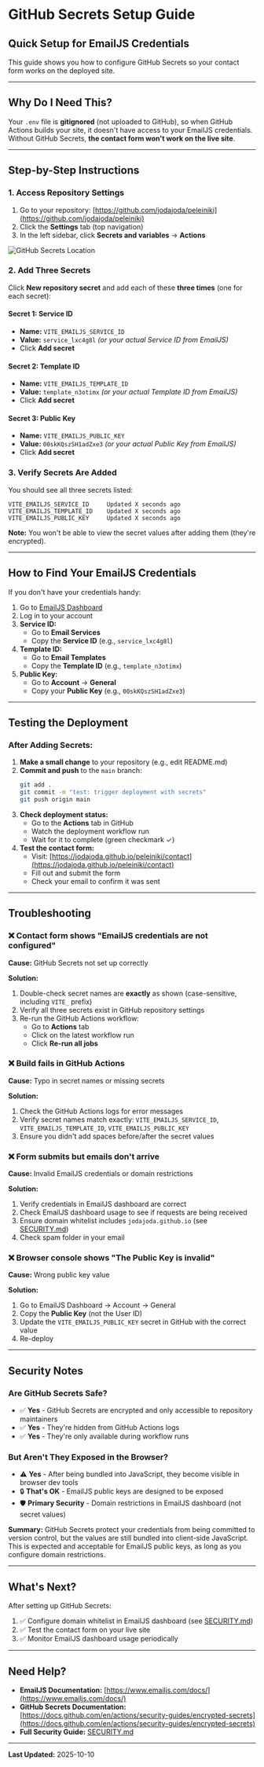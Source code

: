 # GitHub Secrets Setup Guide

## Quick Setup for EmailJS Credentials

This guide shows you how to configure GitHub Secrets so your contact form works on the deployed site.

---

## Why Do I Need This?

Your `.env` file is **gitignored** (not uploaded to GitHub), so when GitHub Actions builds your site, it doesn't have access to your EmailJS credentials. Without GitHub Secrets, **the contact form won't work on the live site**.

---

## Step-by-Step Instructions

### 1. Access Repository Settings

1. Go to your repository: [https://github.com/jodajoda/peleiniki](https://github.com/jodajoda/peleiniki)
2. Click the **Settings** tab (top navigation)
3. In the left sidebar, click **Secrets and variables** → **Actions**

![GitHub Secrets Location](https://docs.github.com/assets/cb-121025/mw-1440/images/help/repository/actions-secrets-variables-menu.webp)

### 2. Add Three Secrets

Click **New repository secret** and add each of these **three times** (one for each secret):

#### Secret 1: Service ID
- **Name:** `VITE_EMAILJS_SERVICE_ID`
- **Value:** `service_lxc4g8l` *(or your actual Service ID from EmailJS)*
- Click **Add secret**

#### Secret 2: Template ID
- **Name:** `VITE_EMAILJS_TEMPLATE_ID`
- **Value:** `template_n3otimx` *(or your actual Template ID from EmailJS)*
- Click **Add secret**

#### Secret 3: Public Key
- **Name:** `VITE_EMAILJS_PUBLIC_KEY`
- **Value:** `00skKQszSH1adZxe3` *(or your actual Public Key from EmailJS)*
- Click **Add secret**

### 3. Verify Secrets Are Added

You should see all three secrets listed:

```
VITE_EMAILJS_SERVICE_ID     Updated X seconds ago
VITE_EMAILJS_TEMPLATE_ID    Updated X seconds ago
VITE_EMAILJS_PUBLIC_KEY     Updated X seconds ago
```

**Note:** You won't be able to view the secret values after adding them (they're encrypted).

---

## How to Find Your EmailJS Credentials

If you don't have your credentials handy:

1. Go to [EmailJS Dashboard](https://dashboard.emailjs.com/)
2. Log in to your account
3. **Service ID:**
   - Go to **Email Services**
   - Copy the **Service ID** (e.g., `service_lxc4g8l`)
4. **Template ID:**
   - Go to **Email Templates**
   - Copy the **Template ID** (e.g., `template_n3otimx`)
5. **Public Key:**
   - Go to **Account** → **General**
   - Copy your **Public Key** (e.g., `00skKQszSH1adZxe3`)

---

## Testing the Deployment

### After Adding Secrets:

1. **Make a small change** to your repository (e.g., edit README.md)
2. **Commit and push** to the `main` branch:
   ```bash
   git add .
   git commit -m "test: trigger deployment with secrets"
   git push origin main
   ```
3. **Check deployment status:**
   - Go to the **Actions** tab in GitHub
   - Watch the deployment workflow run
   - Wait for it to complete (green checkmark ✓)
4. **Test the contact form:**
   - Visit: [https://jodajoda.github.io/peleiniki/contact](https://jodajoda.github.io/peleiniki/contact)
   - Fill out and submit the form
   - Check your email to confirm it was sent

---

## Troubleshooting

### ❌ Contact form shows "EmailJS credentials are not configured"

**Cause:** GitHub Secrets not set up correctly

**Solution:**
1. Double-check secret names are **exactly** as shown (case-sensitive, including `VITE_` prefix)
2. Verify all three secrets exist in GitHub repository settings
3. Re-run the GitHub Actions workflow:
   - Go to **Actions** tab
   - Click on the latest workflow run
   - Click **Re-run all jobs**

### ❌ Build fails in GitHub Actions

**Cause:** Typo in secret names or missing secrets

**Solution:**
1. Check the GitHub Actions logs for error messages
2. Verify secret names match exactly: `VITE_EMAILJS_SERVICE_ID`, `VITE_EMAILJS_TEMPLATE_ID`, `VITE_EMAILJS_PUBLIC_KEY`
3. Ensure you didn't add spaces before/after the secret values

### ❌ Form submits but emails don't arrive

**Cause:** Invalid EmailJS credentials or domain restrictions

**Solution:**
1. Verify credentials in EmailJS dashboard are correct
2. Check EmailJS dashboard usage to see if requests are being received
3. Ensure domain whitelist includes `jodajoda.github.io` (see [SECURITY.md](SECURITY.md))
4. Check spam folder in your email

### ❌ Browser console shows "The Public Key is invalid"

**Cause:** Wrong public key value

**Solution:**
1. Go to EmailJS Dashboard → Account → General
2. Copy the **Public Key** (not the User ID)
3. Update the `VITE_EMAILJS_PUBLIC_KEY` secret in GitHub with the correct value
4. Re-deploy

---

## Security Notes

### Are GitHub Secrets Safe?

- ✅ **Yes** - GitHub Secrets are encrypted and only accessible to repository maintainers
- ✅ **Yes** - They're hidden from GitHub Actions logs
- ✅ **Yes** - They're only available during workflow runs

### But Aren't They Exposed in the Browser?

- ⚠️ **Yes** - After being bundled into JavaScript, they become visible in browser dev tools
- 🔒 **That's OK** - EmailJS public keys are designed to be exposed
- 🛡️ **Primary Security** - Domain restrictions in EmailJS dashboard (not secret values)

**Summary:** GitHub Secrets protect your credentials from being committed to version control, but the values are still bundled into client-side JavaScript. This is expected and acceptable for EmailJS public keys, as long as you configure domain restrictions.

---

## What's Next?

After setting up GitHub Secrets:

1. ✅ Configure domain whitelist in EmailJS dashboard (see [SECURITY.md](SECURITY.md#-critical-required-emailjs-dashboard-configuration))
2. ✅ Test the contact form on your live site
3. ✅ Monitor EmailJS dashboard usage periodically

---

## Need Help?

- **EmailJS Documentation:** [https://www.emailjs.com/docs/](https://www.emailjs.com/docs/)
- **GitHub Secrets Documentation:** [https://docs.github.com/en/actions/security-guides/encrypted-secrets](https://docs.github.com/en/actions/security-guides/encrypted-secrets)
- **Full Security Guide:** [SECURITY.md](SECURITY.md)

---

**Last Updated:** 2025-10-10
